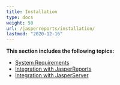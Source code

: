 ```yaml
---
title: Installation
type: docs
weight: 50
url: /jasperreports/installation/
lastmod: "2020-12-16"
---
```


**This section includes the following topics:** 

- [System Requirements](/pdf/jasperreports/system-requirements/) 
- [Integration with JasperReports](/pdf/jasperreports/integration-with-jasperreports/) 
- [Integration with JasperServer](/pdf/jasperreports/integration-with-jasperserver/) 
